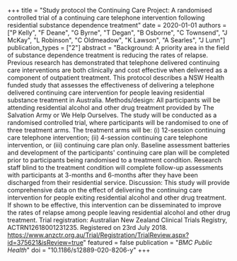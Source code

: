 +++
title = "Study protocol the Continuing Care Project: A randomised controlled trial of a continuing care telephone intervention following residential substance dependence treatment"
date = 2020-01-01
authors = ["P Kelly", "F Deane", "G Byrne", "T Degan", "B Osborne", "C Townsend", "J McKay", "L Robinson", "C Oldmeadow", "K Lawson", "A Searles", "J Lunn"]
publication_types = ["2"]
abstract = "Background: A priority area in the field of substance dependence treatment is reducing the rates of relapse. Previous research has demonstrated that telephone delivered continuing care interventions are both clinically and cost effective when delivered as a component of outpatient treatment. This protocol describes a NSW Health funded study that assesses the effectiveness of delivering a telephone delivered continuing care intervention for people leaving residential substance treatment in Australia. Methods/design: All participants will be attending residential alcohol and other drug treatment provided by The Salvation Army or We Help Ourselves. The study will be conducted as a randomised controlled trial, where participants will be randomised to one of three treatment arms. The treatment arms will be: (i) 12-session continuing care telephone intervention; (ii) 4-session continuing care telephone intervention, or (iii) continuing care plan only. Baseline assessment batteries and development of the participants' continuing care plan will be completed prior to participants being randomised to a treatment condition. Research staff blind to the treatment condition will complete follow-up assessments with participants at 3-months and 6-months after they have been discharged from their residential service. Discussion: This study will provide comprehensive data on the effect of delivering the continuing care intervention for people exiting residential alcohol and other drug treatment. If shown to be effective, this intervention can be disseminated to improve the rates of relapse among people leaving residential alcohol and other drug treatment. Trial registration: Australian New Zealand Clinical Trials Registry, ACTRN12618001231235. Registered on 23rd July 2018. https://www.anzctr.org.au/Trial/Registration/TrialReview.aspx?id=375621&isReview=true"
featured = false
publication = "*BMC Public Health*"
doi = "10.1186/s12889-020-8206-y"
+++


